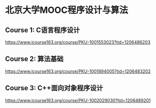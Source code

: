 # 北京大学MOOC程序设计与算法

## Course 1: C语言程序设计

https://www.icourse163.org/course/PKU-1001553023?tid=1206486203


## Course 2: 算法基础

https://www.icourse163.org/course/PKU-1001894005?tid=1206483202


## Course 3: C++面向对象程序设计

https://www.icourse163.org/course/PKU-1002029030?tid=1206489201

